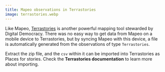 ```yaml
---
title: Mapeo observations in Terrastories
image: terrastories.webp
---
```


Like Mapeo, [Terrastories](/geo-storytelling) is another powerful mapping tool stewarded by Digital Democracy. There was no easy way to get data from Mapeo on a mobile device to Terrastories, but by syncing Mapeo with this device, a file is automatically generated from the observations of type `Terrastories`.

<app-button :color="true" localurl=":8083/home" text="Use Terrastories"></app-button>

<app-button :noMargin="true" localurl=":8086/all/https://docs.earthdefenderstoolkit.com/device-usage/bundled-applications/mapeo-data-hub/mapeo-observations-as-terrastories-places" text="Toolkit documentation"></app-button>

Extract the zip file, and the `csv` within it can be imported into Terrastories as Places for stories. Check the **Terrastories documentation** to learn more about importing.

<app-button :color="true" localurl=":8081/files/terrastories/import/" text="Download Places"></app-button>

<app-button localurl=":8086/all/https://docs.terrastories.app/using-terrastories/using-the-terrastories-member-dashboard/importing-data" text="Terrastories documentation"></app-button>
